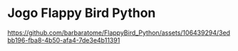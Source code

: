 # Jogo Flappy Bird Python

https://github.com/barbaratome/FlappyBird_Python/assets/106439294/3edbb196-fba8-4b50-afa4-7de3e4b11391

